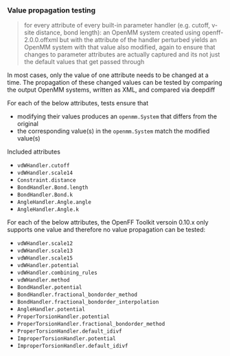 ### Value propagation testing

> for every attribute of every built-in parameter handler (e.g. cutoff, v-site distance, bond length): an OpenMM system created using openff-2.0.0.offxml but with the attribute of the handler perturbed yields an OpenMM system with that value also modified, again to ensure that changes to parameter attributes are actually captured and its not just the default values that get passed through

In most cases, only the value of one attribute needs to be changed at a time. The propagation of these changed values can be tested by comparing the output OpenMM systems, written as XML, and compared via deepdiff

For each of the below attributes, tests ensure that
* modifying their values produces an `openmm.System` that differs from the original
* the corresponding value(s) in the `openmm.System` match the modified value(s)

Included attributes
* `vdWHandler.cutoff`
* `vdWHandler.scale14`
* `Constraint.distance`
* `BondHandler.Bond.length`
* `BondHandler.Bond.k`
* `AngleHandler.Angle.angle`
* `AngleHandler.Angle.k`

For each of the below attributes, the OpenFF Toolkit versoin 0.10.x only supports one value and
therefore no value propagation can be tested:
* `vdWHandler.scale12`
* `vdWHandler.scale13`
* `vdWHandler.scale15`
* `vdWHandler.potential`
* `vdWHandler.combining_rules`
* `vdWHandler.method`
* `BondHandler.potential`
* `BondHandler.fractional_bondorder_method`
* `BondHandler.fractional_bondorder_interpolation`
* `AngleHandler.potential`
* `ProperTorsionHandler.potential`
* `ProperTorsionHandler.fractional_bondorder_method`
* `ProperTorsionHandler.default_idivf`
* `ImproperTorsionHandler.potential`
* `ImproperTorsionHandler.default_idivf`
